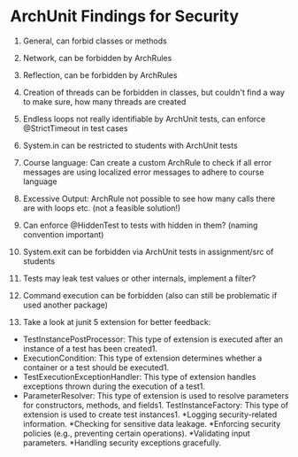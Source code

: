 # ArchUnit Findings for Security

1. General, can forbid classes or methods
2. Network, can be forbidden by ArchRules
3. Reflection, can be forbidden by ArchRules
4. Creation of threads can be forbidden in classes, but couldn't find a
   way to make sure, how many threads are created
5. Endless loops not really identifiable by ArchUnit tests, can enforce
   @StrictTimeout in test cases
6. System.in can be restricted to students with ArchUnit tests
7. Course language: Can create a custom ArchRule to check if all error
   messages are using localized error messages to adhere to course language
8. Excessive Output: ArchRule not possible to see how many calls there
   are with loops etc. (not a feasible solution!)
9. Can enforce @HiddenTest to tests with hidden in them? (naming convention important)
10. System.exit can be forbidden via ArchUnit tests in assignment/src of students
11. Tests may leak test values or other internals, implement a filter?
12. Command execution can be forbidden (also can still be problematic if used another package)

13. Take a look at junit 5 extension for better feedback:

* TestInstancePostProcessor: This type of extension is executed after an instance of a test has been created1.
* ExecutionCondition: This type of extension determines whether a container or a test should be executed1.
* TestExecutionExceptionHandler: This type of extension handles exceptions thrown during the execution of a test1.
* ParameterResolver: This type of extension is used to resolve parameters for constructors, methods, and fields1.
  TestInstanceFactory: This type of extension is used to create test instances1.
  *Logging security-related information.
  *Checking for sensitive data leakage.
  *Enforcing security policies (e.g., preventing certain operations).
  *Validating input parameters.
  *Handling security exceptions gracefully.
